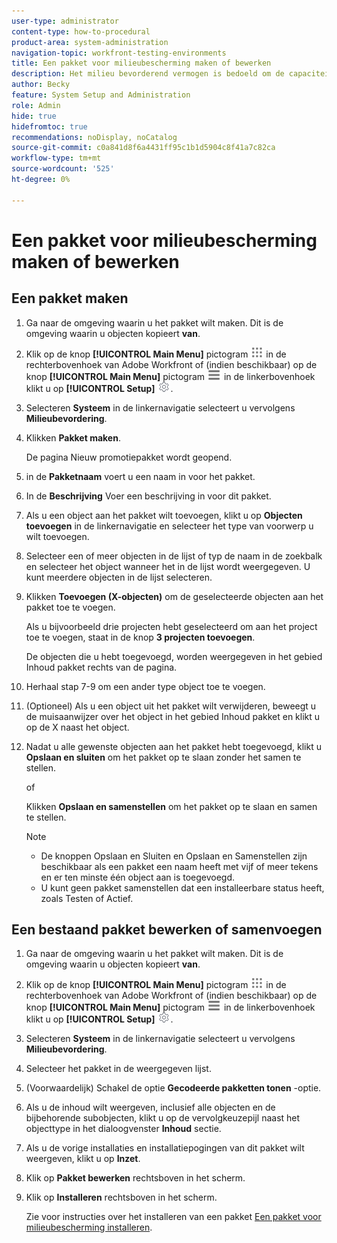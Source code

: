 ```yaml
---
user-type: administrator
content-type: how-to-procedural
product-area: system-administration
navigation-topic: workfront-testing-environments
title: Een pakket voor milieubescherming maken of bewerken
description: Het milieu bevorderend vermogen is bedoeld om de capaciteit te verstrekken om op configuratie betrekking hebbende voorwerpen van één milieu aan een andere te bewegen. Leer hoe u een milieupromotiepakket maakt dat u vervolgens in een andere omgeving kunt installeren.
author: Becky
feature: System Setup and Administration
role: Admin
hide: true
hidefromtoc: true
recommendations: noDisplay, noCatalog
source-git-commit: c0a841d8f6a4431ff95c1b1d5904c8f41a7c82ca
workflow-type: tm+mt
source-wordcount: '525'
ht-degree: 0%

---
```


# Een pakket voor milieubescherming maken of bewerken

## Een pakket maken

1. Ga naar de omgeving waarin u het pakket wilt maken. Dit is de omgeving waarin u objecten kopieert **van**.
1. Klik op de knop **[!UICONTROL Main Menu]** pictogram ![Hoofdmenu](/help/_includes/assets/main-menu-icon.png) in de rechterbovenhoek van Adobe Workfront of (indien beschikbaar) op de knop **[!UICONTROL Main Menu]** pictogram ![Hoofdmenu](/help/_includes/assets/main-menu-icon-left-nav.png) in de linkerbovenhoek klikt u op **[!UICONTROL Setup]** ![Pictogram Instellen](/help/_includes/assets/gear-icon-setup.png).
1. Selecteren **Systeem** in de linkernavigatie selecteert u vervolgens **Milieubevordering**.
1. Klikken **Pakket maken**.

   De pagina Nieuw promotiepakket wordt geopend.

1. in de **Pakketnaam** voert u een naam in voor het pakket.
1. In de **Beschrijving** Voer een beschrijving in voor dit pakket.
1. Als u een object aan het pakket wilt toevoegen, klikt u op **Objecten toevoegen** in de linkernavigatie en selecteer het type van voorwerp u wilt toevoegen.
1. Selecteer een of meer objecten in de lijst of typ de naam in de zoekbalk en selecteer het object wanneer het in de lijst wordt weergegeven. U kunt meerdere objecten in de lijst selecteren.
1. Klikken **Toevoegen (X-objecten)** om de geselecteerde objecten aan het pakket toe te voegen.

   Als u bijvoorbeeld drie projecten hebt geselecteerd om aan het project toe te voegen, staat in de knop **3 projecten toevoegen**.

   De objecten die u hebt toegevoegd, worden weergegeven in het gebied Inhoud pakket rechts van de pagina.

1. Herhaal stap 7-9 om een ander type object toe te voegen.
1. (Optioneel) Als u een object uit het pakket wilt verwijderen, beweegt u de muisaanwijzer over het object in het gebied Inhoud pakket en klikt u op de X naast het object.
1. Nadat u alle gewenste objecten aan het pakket hebt toegevoegd, klikt u **Opslaan en sluiten** om het pakket op te slaan zonder het samen te stellen.

   of

   Klikken **Opslaan en samenstellen** om het pakket op te slaan en samen te stellen.

   >[!NOTE]
   >
   >* De knoppen Opslaan en Sluiten en Opslaan en Samenstellen zijn beschikbaar als een pakket een naam heeft met vijf of meer tekens en er ten minste één object aan is toegevoegd.
   >* U kunt geen pakket samenstellen dat een installeerbare status heeft, zoals Testen of Actief.

## Een bestaand pakket bewerken of samenvoegen

1. Ga naar de omgeving waarin u het pakket wilt maken. Dit is de omgeving waarin u objecten kopieert **van**.
1. Klik op de knop **[!UICONTROL Main Menu]** pictogram ![Hoofdmenu](/help/_includes/assets/main-menu-icon.png) in de rechterbovenhoek van Adobe Workfront of (indien beschikbaar) op de knop **[!UICONTROL Main Menu]** pictogram ![Hoofdmenu](/help/_includes/assets/main-menu-icon-left-nav.png) in de linkerbovenhoek klikt u op **[!UICONTROL Setup]** ![Pictogram Instellen](/help/_includes/assets/gear-icon-setup.png).
1. Selecteren **Systeem** in de linkernavigatie selecteert u vervolgens **Milieubevordering**.
1. Selecteer het pakket in de weergegeven lijst.
1. (Voorwaardelijk) Schakel de optie **Gecodeerde pakketten tonen** -optie.
1. Als u de inhoud wilt weergeven, inclusief alle objecten en de bijbehorende subobjecten, klikt u op de vervolgkeuzepijl naast het objecttype in het dialoogvenster **Inhoud** sectie.
1. Als u de vorige installaties en installatiepogingen van dit pakket wilt weergeven, klikt u op **Inzet**.
1. Klik op **Pakket bewerken** rechtsboven in het scherm.
1. Klik op **Installeren** rechtsboven in het scherm.

   Zie voor instructies over het installeren van een pakket [Een pakket voor milieubescherming installeren](/help/quicksilver/administration-and-setup/set-up-workfront/workfront-testing-environments/environment-promotion-install-package.md).


